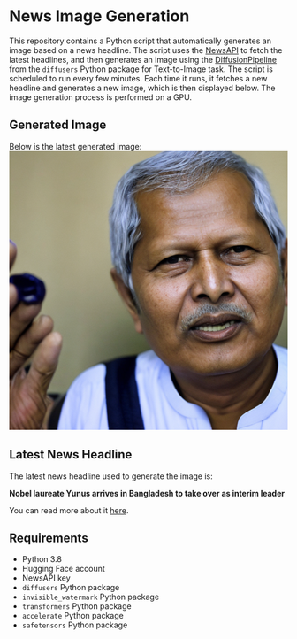 # News Image Generation
This repository contains a Python script that automatically generates an image based on a news headline. The script uses the [NewsAPI](https://newsapi.org/) to fetch the latest headlines, and then generates an image using the [DiffusionPipeline](https://github.com/huggingface/diffusers) from the `diffusers` Python package for Text-to-Image task.
The script is scheduled to run every few minutes. Each time it runs, it fetches a new headline and generates a new image, which is then displayed below. The image generation process is performed on a GPU.

## Generated Image
Below is the latest generated image:
![Generated Image](image.png)

## Latest News Headline
The latest news headline used to generate the image is:

**Nobel laureate Yunus arrives in Bangladesh to take over as interim leader**

You can read more about it [here](https://news.google.com/rss/articles/CBMiogFBVV95cUxPSTVVeEpXWXlqT0VvVEhKRmoySnJZejN4dFQ4cUdkem91dTdHeU11Z2k4MUpJeUM5X0ZUZVJpd2RpTWllb1JHUXEwM3lCcDhrcTY2c293VXpIOC1DUzNOVmh4WHd3dHlxR05waHpYc09YWVNiYUN0b0ZONGphU0hmLURBQUZLZTk1WGdMSUxoRkNnMFhHUTQ0Q2Z2YURYdk9Ecmc?oc=5).

## Requirements
- Python 3.8
- Hugging Face account
- NewsAPI key
- `diffusers` Python package
- `invisible_watermark` Python package
- `transformers` Python package
- `accelerate` Python package
- `safetensors` Python package
